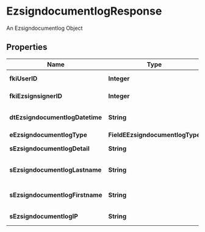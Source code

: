 

# EzsigndocumentlogResponse

An Ezsigndocumentlog Object

## Properties

| Name | Type | Description | Notes |
|------------ | ------------- | ------------- | -------------|
|**fkiUserID** | **Integer** | The unique ID of the User |  [optional] |
|**fkiEzsignsignerID** | **Integer** | The unique ID of the Ezsignsigner |  [optional] |
|**dtEzsigndocumentlogDatetime** | **String** | The date and time at which the event was logged |  |
|**eEzsigndocumentlogType** | **FieldEEzsigndocumentlogType** |  |  |
|**sEzsigndocumentlogDetail** | **String** | The detail of the Ezsigndocumentlog |  |
|**sEzsigndocumentlogLastname** | **String** | The last name of the User or Ezsignsigner |  |
|**sEzsigndocumentlogFirstname** | **String** | The first name of the User or Ezsignsigner |  |
|**sEzsigndocumentlogIP** | **String** | Represent an IP address. |  |



